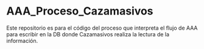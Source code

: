 # AAA_Proceso_Cazamasivos

Este repositorio es para el código del proceso que interpreta el flujo de AAA para escribir en la DB donde Cazamasivos realiza la lectura de la información.